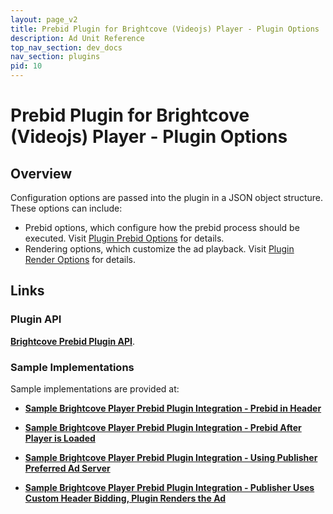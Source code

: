 ```yaml
---
layout: page_v2
title: Prebid Plugin for Brightcove (Videojs) Player - Plugin Options
description: Ad Unit Reference
top_nav_section: dev_docs
nav_section: plugins
pid: 10
---
```




# Prebid Plugin for Brightcove (Videojs) Player - Plugin Options

## Overview

Configuration options are passed into the plugin in a JSON object structure.  These options can include:

- Prebid options, which configure how the prebid process should be executed. Visit [Plugin Prebid Options]({{site.baseurl}}/dev-docs/plugins/bc/bc-prebid-plugin-prebid-options.html) for details.
- Rendering options, which customize the ad playback. Visit [Plugin Render Options]({{site.baseurl}}/dev-docs/plugins/bc/bc-prebid-plugin-render-options.html) for details.

## Links

### Plugin API

**[Brightcove Prebid Plugin API]({{site.baseurl}}/dev-docs/plugins/bc/bc-prebid-plugin-api.html)**.

### Sample Implementations

Sample implementations are provided at:

- **[Sample Brightcove Player Prebid Plugin Integration - Prebid in Header]({{site.baseurl}}/dev-docs/plugins/bc/bc-prebid-plugin-sample-prebid-header.html)**

- **[Sample Brightcove Player Prebid Plugin Integration - Prebid After Player is Loaded]({{site.baseurl}}/dev-docs/plugins/bc/bc-prebid-plugin-sample-prebid-body.html)**

- **[Sample Brightcove Player Prebid Plugin Integration - Using Publisher Preferred Ad Server]({{site.baseurl}}/dev-docs/plugins/bc/bc-prebid-plugin-sample-third-party-ad-server.html)**

- **[Sample Brightcove Player Prebid Plugin Integration - Publisher Uses Custom Header Bidding, Plugin Renders the Ad]({{site.baseurl}}/dev-docs/plugins/bc/bc-prebid-plugin-sample-custom-header-bidding.html)**


